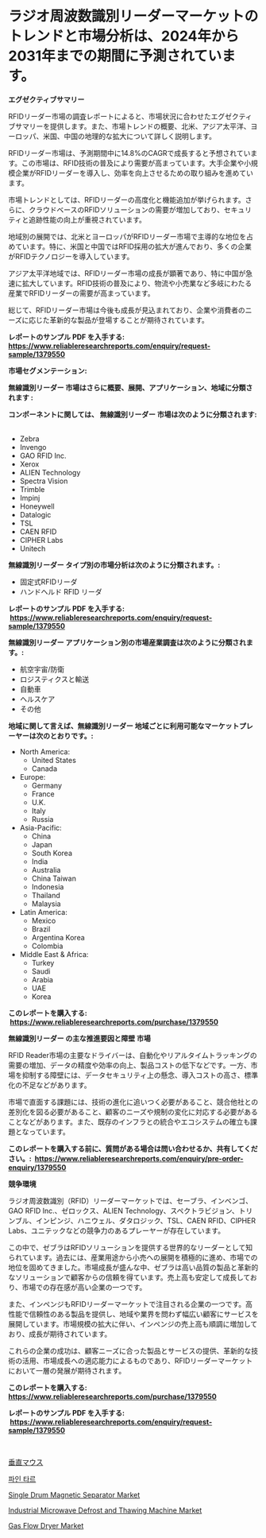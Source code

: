 <p><h1>ラジオ周波数識別リーダーマーケットのトレンドと市場分析は、2024年から2031年までの期間に予測されています。</h1></p><p><strong>エグゼクティブサマリー</strong></p>
<p><p>RFIDリーダー市場の調査レポートによると、市場状況に合わせたエグゼクティブサマリーを提供します。また、市場トレンドの概要、北米、アジア太平洋、ヨーロッパ、米国、中国の地理的な拡大について詳しく説明します。</p><p>RFIDリーダー市場は、予測期間中に14.8%のCAGRで成長すると予想されています。この市場は、RFID技術の普及により需要が高まっています。大手企業や小規模企業がRFIDリーダーを導入し、効率を向上させるための取り組みを進めています。</p><p>市場トレンドとしては、RFIDリーダーの高度化と機能追加が挙げられます。さらに、クラウドベースのRFIDソリューションの需要が増加しており、セキュリティと追跡性能の向上が重視されています。</p><p>地域別の展開では、北米とヨーロッパがRFIDリーダー市場で主導的な地位を占めています。特に、米国と中国ではRFID採用の拡大が進んでおり、多くの企業がRFIDテクノロジーを導入しています。</p><p>アジア太平洋地域では、RFIDリーダー市場の成長が顕著であり、特に中国が急速に拡大しています。RFID技術の普及により、物流や小売業など多岐にわたる産業でRFIDリーダーの需要が高まっています。</p><p>総じて、RFIDリーダー市場は今後も成長が見込まれており、企業や消費者のニーズに応じた革新的な製品が登場することが期待されています。</p></p>
<p><strong>レポートのサンプル PDF を入手する: <a href="https://www.reliableresearchreports.com/enquiry/request-sample/1379550">https://www.reliableresearchreports.com/enquiry/request-sample/1379550</a></strong></p>
<p><strong>市場セグメンテーション:</strong></p>
<p><strong> 無線識別リーダー 市場はさらに概要、展開、アプリケーション、地域に分類されます :</strong></p>
<p><strong>コンポーネントに関しては、 無線識別リーダー 市場は次のように分類されます: &nbsp;</strong></p>
<p><ul><li>Zebra</li><li>Invengo</li><li>GAO RFID Inc.</li><li>Xerox</li><li>ALIEN Technology</li><li>Spectra Vision</li><li>Trimble</li><li>Impinj</li><li>Honeywell</li><li>Datalogic</li><li>TSL</li><li>CAEN RFID</li><li>CIPHER Labs</li><li>Unitech</li></ul></p>
<p><strong> 無線識別リーダー タイプ別の市場分析は次のように分類されます。:</strong></p>
<p><ul><li>固定式RFIDリーダ</li><li>ハンドヘルド RFID リーダ</li></ul></p>
<p><strong>レポートのサンプル PDF を入手する: &nbsp;<a href="https://www.reliableresearchreports.com/enquiry/request-sample/1379550">https://www.reliableresearchreports.com/enquiry/request-sample/1379550</a></strong></p>
<p><strong> 無線識別リーダー アプリケーション別の市場産業調査は次のように分類されます。:</strong></p>
<p><ul><li>航空宇宙/防衛</li><li>ロジスティクスと輸送</li><li>自動車</li><li>ヘルスケア</li><li>その他</li></ul></p>
<p><strong>地域に関して言えば、無線識別リーダー 地域ごとに利用可能なマーケットプレーヤーは次のとおりです。:</strong></p>
<p><ul>
    <li>
        North America:
        <ul>
            <li>United States</li>
            <li>Canada</li>
        </ul>
    </li>
    <li>
        Europe:
        <ul>
            <li>Germany</li>
            <li>France</li>
            <li>U.K.</li>
            <li>Italy</li>
            <li>Russia</li>
        </ul>
    </li>
    <li>
        Asia-Pacific:
        <ul>
            <li>China</li>
            <li>Japan</li>
            <li>South Korea</li>
            <li>India</li>
            <li>Australia</li>
            <li>China Taiwan</li>
            <li>Indonesia</li>
            <li>Thailand</li>
            <li>Malaysia</li>
        </ul>
    </li>
    <li>
        Latin America:
        <ul>
            <li>Mexico</li>
            <li>Brazil</li>
            <li>Argentina Korea</li>
            <li>Colombia</li>
        </ul>
    </li>
    <li>
        Middle East & Africa:
        <ul>
            <li>Turkey</li>
            <li>Saudi</li>
            <li>Arabia</li>
            <li>UAE</li>
            <li>Korea</li>
        </ul>
    </li>
    </ul></p>
<p><strong>このレポートを購入する: &nbsp;<a href="https://www.reliableresearchreports.com/purchase/1379550">https://www.reliableresearchreports.com/purchase/1379550</a></strong></p>
<p><strong>無線識別リーダー の主な推進要因と障壁 市場</strong></p>
<p><p>RFID Reader市場の主要なドライバーは、自動化やリアルタイムトラッキングの需要の増加、データの精度や効率の向上、製品コストの低下などです。一方、市場を抑制する障壁には、データセキュリティ上の懸念、導入コストの高さ、標準化の不足などがあります。</p><p>市場で直面する課題には、技術の進化に追いつく必要があること、競合他社との差別化を図る必要があること、顧客のニーズや規制の変化に対応する必要があることなどがあります。また、既存のインフラとの統合やエコシステムの確立も課題となっています。</p></p>
<p><strong>このレポートを購入する前に、質問がある場合は問い合わせるか、共有してください。:&nbsp; <a href="https://www.reliableresearchreports.com/enquiry/pre-order-enquiry/1379550">https://www.reliableresearchreports.com/enquiry/pre-order-enquiry/1379550</a></strong></p>
<p><strong>競争環境</strong></p>
<p><p>ラジオ周波数識別（RFID）リーダーマーケットでは、セーブラ、インベンゴ、GAO RFID Inc.、ゼロックス、ALIEN Technology、スペクトラビジョン、トリンブル、インピンジ、ハニウェル、ダタロジック、TSL、CAEN RFID、CIPHER Labs、ユニテックなどの競争力のあるプレーヤーが存在しています。</p><p>この中で、ゼブラはRFIDソリューションを提供する世界的なリーダーとして知られています。過去には、産業用途から小売への展開を積極的に進め、市場での地位を固めてきました。市場成長が盛んな中、ゼブラは高い品質の製品と革新的なソリューションで顧客からの信頼を得ています。売上高も安定して成長しており、市場での存在感が高い企業の一つです。</p><p>また、インペンジもRFIDリーダーマーケットで注目される企業の一つです。高性能で信頼性のある製品を提供し、地域や業界を問わず幅広い顧客にサービスを展開しています。市場規模の拡大に伴い、インペンジの売上高も順調に増加しており、成長が期待されています。</p><p>これらの企業の成功は、顧客ニーズに合った製品とサービスの提供、革新的な技術の活用、市場成長への適応能力によるものであり、RFIDリーダーマーケットにおいて一層の発展が期待されます。</p></p>
<p><strong>このレポートを購入する: &nbsp; <a href="https://www.reliableresearchreports.com/purchase/1379550">https://www.reliableresearchreports.com/purchase/1379550</a></strong></p>
<p><strong>レポートのサンプル PDF を入手する: &nbsp;<a href="https://www.reliableresearchreports.com/enquiry/request-sample/1379550">https://www.reliableresearchreports.com/enquiry/request-sample/1379550</a></strong><strong></strong></p>
<p>&nbsp;</p>
<p><p><a href="https://github.com/cbigkbh02719/Market-Research-Report-List-1/blob/main/8604804186678.md">垂直マウス</a></p><p><a href="https://github.com/oajzkywllm460/Market-Research-Report-List-1/blob/main/5720094186642.md">파인 타르</a></p><p><a href="https://copper-carbon-84f.notion.site/Single-Drum-Magnetic-Separator-Market-Centers-on-Aspects-such-as-Market-Growth-Market-Share-Market-5c07b42290224327a13e776438d54b21">Single Drum Magnetic Separator Market</a></p><p><a href="https://issuu.com/reportprime-2/docs/industrial-microwave-defrost-and-thawing-machine-m">Industrial Microwave Defrost and Thawing Machine Market</a></p><p><a href="https://issuu.com/reportprime-2/docs/gas-flow-dryer-market-size-2030.pptx">Gas Flow Dryer Market</a></p></p>